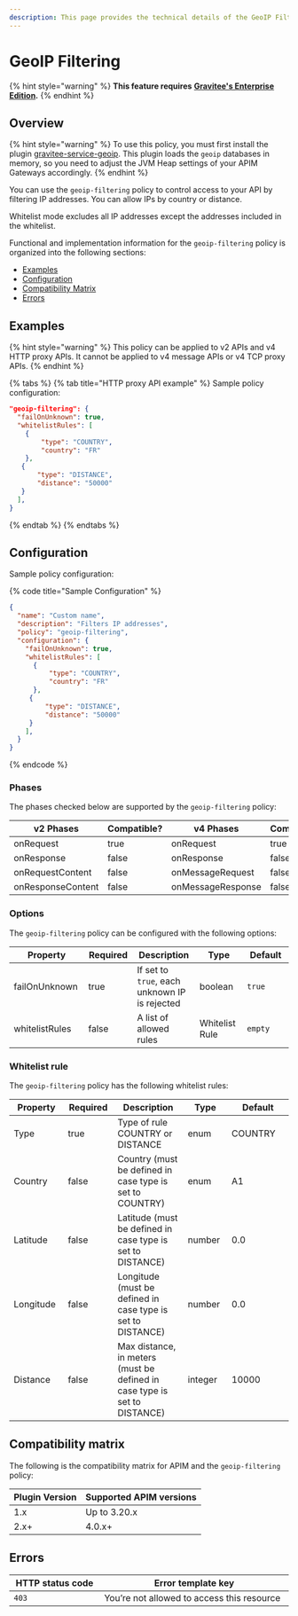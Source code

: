 ```yaml
---
description: This page provides the technical details of the GeoIP Filtering policy
---
```


# GeoIP Filtering

{% hint style="warning" %}
**This feature requires** [**Gravitee's Enterprise Edition**](../../overview/gravitee-apim-enterprise-edition/)**.**
{% endhint %}

## Overview

{% hint style="warning" %}
To use this policy, you must first install the plugin [gravitee-service-geoip](https://download.gravitee.io/#plugins/services/). This plugin loads the `geoip` databases in memory, so you need to adjust the JVM Heap settings of your APIM Gateways accordingly.
{% endhint %}

You can use the `geoip-filtering` policy to control access to your API by filtering IP addresses. You can allow IPs by country or distance.

Whitelist mode excludes all IP addresses except the addresses included in the whitelist.

Functional and implementation information for the `geoip-filtering` policy is organized into the following sections:

* [Examples](geoip-filtering.md#examples)
* [Configuration](geoip-filtering.md#configuration)
* [Compatibility Matrix](geoip-filtering.md#compatibility-matrix)
* [Errors](geoip-filtering.md#errors)

## Examples

{% hint style="warning" %}
This policy can be applied to v2 APIs and v4 HTTP proxy APIs. It cannot be applied to v4 message APIs or v4 TCP proxy APIs.
{% endhint %}

{% tabs %}
{% tab title="HTTP proxy API example" %}
Sample policy configuration:

```json
"geoip-filtering": {
  "failOnUnknown": true,
  "whitelistRules": [
    {
        "type": "COUNTRY",
        "country": "FR"
    },
   {
       "type": "DISTANCE",
       "distance": "50000"
   }
  ],
}
```
{% endtab %}
{% endtabs %}

## Configuration

Sample policy configuration:

{% code title="Sample Configuration" %}
```json
{
  "name": "Custom name",
  "description": "Filters IP addresses",
  "policy": "geoip-filtering",
  "configuration": {
    "failOnUnknown": true,
    "whitelistRules": [
      {
          "type": "COUNTRY",
          "country": "FR"
      },
     {
         "type": "DISTANCE",
         "distance": "50000"
     }
    ],
  }
}
```
{% endcode %}

### Phases

The phases checked below are supported by the `geoip-filtering` policy:

<table data-full-width="false"><thead><tr><th width="209">v2 Phases</th><th width="137" data-type="checkbox">Compatible?</th><th width="200.41136671177264">v4 Phases</th><th data-type="checkbox">Compatible?</th></tr></thead><tbody><tr><td>onRequest</td><td>true</td><td>onRequest</td><td>true</td></tr><tr><td>onResponse</td><td>false</td><td>onResponse</td><td>false</td></tr><tr><td>onRequestContent</td><td>false</td><td>onMessageRequest</td><td>false</td></tr><tr><td>onResponseContent</td><td>false</td><td>onMessageResponse</td><td>false</td></tr></tbody></table>

### Options

The `geoip-filtering` policy can be configured with the following options:

<table data-full-width="false"><thead><tr><th width="170">Property</th><th width="105" data-type="checkbox">Required</th><th width="207">Description</th><th width="150">Type</th><th width="247">Default</th></tr></thead><tbody><tr><td>failOnUnknown</td><td>true</td><td>If set to <code>true</code>, each unknown IP is rejected</td><td>boolean</td><td><code>true</code></td></tr><tr><td>whitelistRules</td><td>false</td><td>A list of allowed rules</td><td>Whitelist Rule</td><td><code>empty</code></td></tr></tbody></table>

### Whitelist rule

The `geoip-filtering` policy has the following whitelist rules:

<table data-full-width="false"><thead><tr><th width="140">Property</th><th width="107" data-type="checkbox">Required</th><th width="306">Description</th><th width="111">Type</th><th width="247">Default</th></tr></thead><tbody><tr><td>Type</td><td>true</td><td>Type of rule COUNTRY or DISTANCE</td><td>enum</td><td>COUNTRY</td></tr><tr><td>Country</td><td>false</td><td>Country (must be defined in case type is set to COUNTRY)</td><td>enum</td><td>A1</td></tr><tr><td>Latitude</td><td>false</td><td>Latitude (must be defined in case type is set to DISTANCE)</td><td>number</td><td>0.0</td></tr><tr><td>Longitude</td><td>false</td><td>Longitude (must be defined in case type is set to DISTANCE)</td><td>number</td><td>0.0</td></tr><tr><td>Distance</td><td>false</td><td>Max distance, in meters (must be defined in case type is set to DISTANCE)</td><td>integer</td><td>10000</td></tr></tbody></table>

## Compatibility matrix

The following is the compatibility matrix for APIM and the `geoip-filtering` policy:

<table data-full-width="false"><thead><tr><th>Plugin Version</th><th>Supported APIM versions</th></tr></thead><tbody><tr><td>1.x</td><td>Up to 3.20.x</td></tr><tr><td>2.x+</td><td>4.0.x+</td></tr></tbody></table>

## Errors

<table data-full-width="false"><thead><tr><th width="171">HTTP status code</th><th width="387">Error template key</th></tr></thead><tbody><tr><td><code>403</code></td><td>You’re not allowed to access this resource</td></tr></tbody></table>
